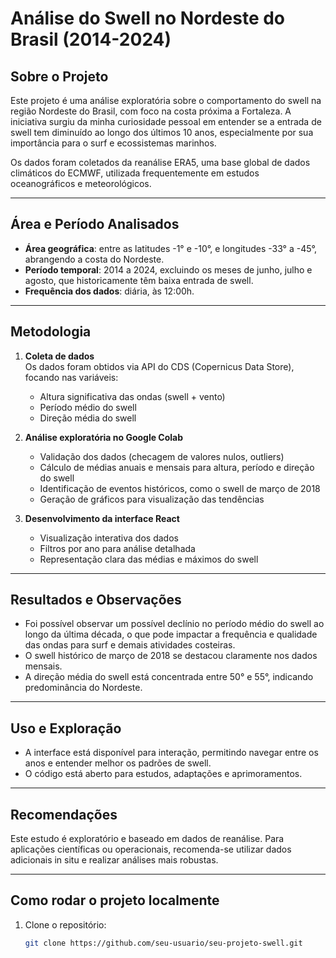 # Análise do Swell no Nordeste do Brasil (2014-2024)

## Sobre o Projeto

Este projeto é uma análise exploratória sobre o comportamento do swell na região Nordeste do Brasil, com foco na costa próxima a Fortaleza. A iniciativa surgiu da minha curiosidade pessoal em entender se a entrada de swell tem diminuído ao longo dos últimos 10 anos, especialmente por sua importância para o surf e ecossistemas marinhos.

Os dados foram coletados da reanálise ERA5, uma base global de dados climáticos do ECMWF, utilizada frequentemente em estudos oceanográficos e meteorológicos.

---

## Área e Período Analisados

- **Área geográfica**: entre as latitudes -1° e -10°, e longitudes -33° a -45°, abrangendo a costa do Nordeste.
- **Período temporal**: 2014 a 2024, excluindo os meses de junho, julho e agosto, que historicamente têm baixa entrada de swell.
- **Frequência dos dados**: diária, às 12:00h.

---

## Metodologia

1. **Coleta de dados**  
   Os dados foram obtidos via API do CDS (Copernicus Data Store), focando nas variáveis:  
   - Altura significativa das ondas (swell + vento)  
   - Período médio do swell  
   - Direção média do swell  

2. **Análise exploratória no Google Colab**  
   - Validação dos dados (checagem de valores nulos, outliers)  
   - Cálculo de médias anuais e mensais para altura, período e direção do swell  
   - Identificação de eventos históricos, como o swell de março de 2018  
   - Geração de gráficos para visualização das tendências

3. **Desenvolvimento da interface React**  
   - Visualização interativa dos dados  
   - Filtros por ano para análise detalhada  
   - Representação clara das médias e máximos do swell

---

## Resultados e Observações

- Foi possível observar um possível declínio no período médio do swell ao longo da última década, o que pode impactar a frequência e qualidade das ondas para surf e demais atividades costeiras.
- O swell histórico de março de 2018 se destacou claramente nos dados mensais.
- A direção média do swell está concentrada entre 50° e 55°, indicando predominância do Nordeste.

---

## Uso e Exploração

- A interface está disponível para interação, permitindo navegar entre os anos e entender melhor os padrões de swell.
- O código está aberto para estudos, adaptações e aprimoramentos.

---

## Recomendações

Este estudo é exploratório e baseado em dados de reanálise. Para aplicações científicas ou operacionais, recomenda-se utilizar dados adicionais in situ e realizar análises mais robustas.

---

## Como rodar o projeto localmente

1. Clone o repositório:  
   ```bash
   git clone https://github.com/seu-usuario/seu-projeto-swell.git
